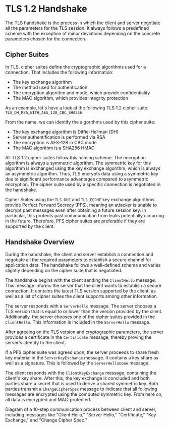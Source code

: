 # TLS 1.2 Handshake

The TLS handshake is the process in which the client and server negotiate all the parameters for the TLS session. It always follows a predefined scheme with the exception of minor deviations depending on the concrete parameters chosen for the connection.

## Cipher Suites

In TLS, cipher suites define the cryptographic algorithms used for a connection. That includes the following information:

*   The key exchange algorithm
*   The method used for authentication
*   The encryption algorithm and mode, which provide confidentiality
*   The MAC algorithm, which provides integrity protection

As an example, let's have a look at the following TLS 1.2 cipher suite: `TLS_DH_RSA_WITH_AES_128_CBC_SHA256`

From the name, we can identify the algorithms used by this cipher suite:

*   The key exchange algorithm is Diffie-Hellman (DH)
*   Server authentification is performed via RSA
*   The encryption is AES-128 in CBC mode
*   The MAC algorithm is a SHA256 HMAC

All TLS 1.2 cipher suites follow this naming scheme. The encryption algorithm is always a symmetric algorithm. The symmetric key for this algorithm is exchanged using the key exchange algorithm, which is always an asymmetric algorithm. Thus, TLS encrypts data using a symmetric key due to significant performance advantages compared to asymmetric encryption. The cipher suite used by a specific connection is negotiated in the handshake.

Cipher Suites using the `TLS_DHE` and `TLS_ECDHE` key exchange algorithms provide Perfect Forward Secrecy (PFS), meaning an attacker is unable to decrypt past messages even after obtaining a future session key. In particular, this protects past communication from leaks potentially occurring in the future. Therefore, PFS cipher suites are preferable if they are supported by the client.

## Handshake Overview

During the handshake, the client and server establish a connection and negotiate all the required parameters to establish a secure channel for application data. The handshake follows a well-defined schema and varies slightly depending on the cipher suite that is negotiated.

The handshake begins with the client sending the `ClientHello` message. This message informs the server that the client wants to establish a secure connection. It contains the latest TLS version supported by the client, as well as a list of cipher suites the client supports among other information.

The server responds with a `ServerHello` message. The server chooses a TLS version that is equal to or lower than the version provided by the client. Additionally, the server chooses one of the cipher suites provided in the `ClientHello`. This information is included in the `ServerHello` message.

After agreeing on the TLS version and cryptographic parameters, the server provides a certificate in the `Certificate` message, thereby proving the server's identity to the client.

If a PFS cipher suite was agreed upon, the server proceeds to share fresh key material in the `ServerKeyExchange` message. It contains a key share as well as a signature. This is followed by the `ServerHelloDone` message.

The client responds with the `ClientKeyExchange` message, containing the client's key share. After this, the key exchange is concluded and both parties share a secret that is used to derive a shared symmetric key. Both parties transmit a `ChangeCipherSpec` message to indicate that all following messages are encrypted using the computed symmetric key. From here on, all data is encrypted and MAC-protected.

Diagram of a 10-step communication process between client and server, including messages like "Client Hello," "Server Hello," "Certificate," "Key Exchange," and "Change Cipher Spec."
